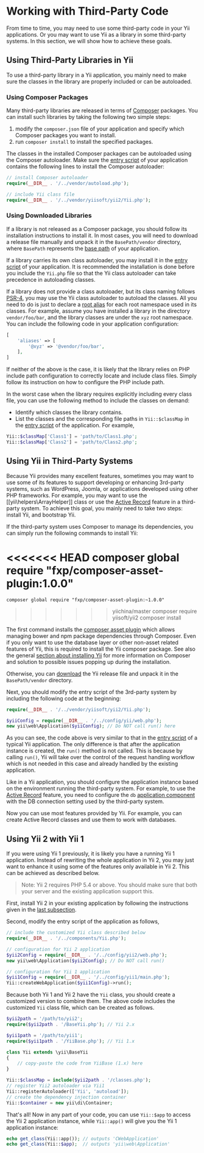 Working with Third-Party Code
=============================

From time to time, you may need to use some third-party code in your Yii applications. Or you may want to
use Yii as a library in some third-party systems. In this section, we will show how to achieve these goals.


Using Third-Party Libraries in Yii <span id="using-libs-in-yii"></span>
----------------------------------

To use a third-party library in a Yii application, you mainly need to make sure the classes in the library
are properly included or can be autoloaded.

### Using Composer Packages <span id="using-composer-packages"></span>

Many third-party libraries are released in terms of [Composer](https://getcomposer.org/) packages.
You can install such libraries by taking the following two simple steps:

1. modify the `composer.json` file of your application and specify which Composer packages you want to install.
2. run `composer install` to install the specified packages.

The classes in the installed Composer packages can be autoloaded using the Composer autoloader. Make sure
the [entry script](structure-entry-scripts.md) of your application contains the following lines to install
the Composer autoloader:

```php
// install Composer autoloader
require(__DIR__ . '/../vendor/autoload.php');

// include Yii class file
require(__DIR__ . '/../vendor/yiisoft/yii2/Yii.php');
```

### Using Downloaded Libraries <span id="using-downloaded-libs"></span>

If a library is not released as a Composer package, you should follow its installation instructions to install it.
In most cases, you will need to download a release file manually and unpack it in the `BasePath/vendor` directory,
where `BasePath` represents the [base path](structure-applications.md#basePath) of your application.

If a library carries its own class autoloader, you may install it in the [entry script](structure-entry-scripts.md)
of your application. It is recommended the installation is done before you include the `Yii.php` file so that
the Yii class autoloader can take precedence in autoloading classes.

If a library does not provide a class autoloader, but its class naming follows [PSR-4](http://www.php-fig.org/psr/psr-4/),
you may use the Yii class autoloader to autoload the classes. All you need to do is just to declare a
[root alias](concept-aliases.md#defining-aliases) for each root namespace used in its classes. For example,
assume you have installed a library in the directory `vendor/foo/bar`, and the library classes are under
the `xyz` root namespace. You can include the following code in your application configuration:

```php
[
    'aliases' => [
        '@xyz' => '@vendor/foo/bar',
    ],
]
```

If neither of the above is the case, it is likely that the library relies on PHP include path configuration to
correctly locate and include class files. Simply follow its instruction on how to configure the PHP include path.

In the worst case when the library requires explicitly including every class file, you can use the following method
to include the classes on demand:

* Identify which classes the library contains.
* List the classes and the corresponding file paths in `Yii::$classMap` in the [entry script](structure-entry-scripts.md)
  of the application. For example,
```php
Yii::$classMap['Class1'] = 'path/to/Class1.php';
Yii::$classMap['Class2'] = 'path/to/Class2.php';
```


Using Yii in Third-Party Systems <span id="using-yii-in-others"></span>
--------------------------------

Because Yii provides many excellent features, sometimes you may want to use some of its features to support
developing or enhancing 3rd-party systems, such as WordPress, Joomla, or applications developed using other PHP
frameworks. For example, you may want to use the [[yii\helpers\ArrayHelper]] class or use the
[Active Record](db-active-record.md) feature in a third-party system. To achieve this goal, you mainly need to
take two steps: install Yii, and bootstrap Yii.

If the third-party system uses Composer to manage its dependencies, you can simply run the following commands
to install Yii:

<<<<<<< HEAD
    composer global require "fxp/composer-asset-plugin:1.0.0"
=======
    composer global require "fxp/composer-asset-plugin:~1.0.0"
>>>>>>> yiichina/master
    composer require yiisoft/yii2
    composer install

The first command installs the [composer asset plugin](https://github.com/francoispluchino/composer-asset-plugin/)
which allows managing bower and npm package dependencies through Composer. Even if you only want to use the database
layer or other non-asset related features of Yii, this is required to install the Yii composer package.
See also the general [section about installing Yii](start-installation.md#installing-via-composer) for more information
on Composer and solution to possible issues popping up during the installation.

Otherwise, you can [download](http://www.yiiframework.com/download/) the Yii release file and unpack it in
the `BasePath/vendor` directory.

Next, you should modify the entry script of the 3rd-party system by including the following code at the beginning:

```php
require(__DIR__ . '/../vendor/yiisoft/yii2/Yii.php');

$yiiConfig = require(__DIR__ . '/../config/yii/web.php');
new yii\web\Application($yiiConfig); // Do NOT call run() here
```

As you can see, the code above is very similar to that in the [entry script](structure-entry-scripts.md) of
a typical Yii application. The only difference is that after the application instance is created, the `run()` method
is not called. This is because by calling `run()`, Yii will take over the control of the request handling workflow
which is not needed in this case and already handled by the existing application.

Like in a Yii application, you should configure the application instance based on the environment running
the third-party system. For example, to use the [Active Record](db-active-record.md) feature, you need to configure
the `db` [application component](structure-application-components.md) with the DB connection setting used by the third-party system.

Now you can use most features provided by Yii. For example, you can create Active Record classes and use them
to work with databases.


Using Yii 2 with Yii 1 <span id="using-both-yii2-yii1"></span>
----------------------

If you were using Yii 1 previously, it is likely you have a running Yii 1 application. Instead of rewriting
the whole application in Yii 2, you may just want to enhance it using some of the features only available in Yii 2.
This can be achieved as described below.

> Note: Yii 2 requires PHP 5.4 or above. You should make sure that both your server and the existing application
> support this.

First, install Yii 2 in your existing application by following the instructions given in the [last subsection](#using-yii-in-others).

Second, modify the entry script of the application as follows,

```php
// include the customized Yii class described below
require(__DIR__ . '/../components/Yii.php');

// configuration for Yii 2 application
$yii2Config = require(__DIR__ . '/../config/yii2/web.php');
new yii\web\Application($yii2Config); // Do NOT call run()

// configuration for Yii 1 application
$yii1Config = require(__DIR__ . '/../config/yii1/main.php');
Yii::createWebApplication($yii1Config)->run();
```

Because both Yii 1 and Yii 2 have the `Yii` class, you should create a customized version to combine them.
The above code includes the customized `Yii` class file, which can be created as follows.

```php
$yii2path = '/path/to/yii2';
require($yii2path . '/BaseYii.php'); // Yii 2.x

$yii1path = '/path/to/yii1';
require($yii1path . '/YiiBase.php'); // Yii 1.x

class Yii extends \yii\BaseYii
{
    // copy-paste the code from YiiBase (1.x) here
}

Yii::$classMap = include($yii2path . '/classes.php');
// register Yii2 autoloader via Yii1
Yii::registerAutoloader(['Yii', 'autoload']);
// create the dependency injection container
Yii::$container = new yii\di\Container;
```

That's all! Now in any part of your code, you can use `Yii::$app` to access the Yii 2 application instance, while
`Yii::app()` will give you the Yii 1 application instance:

```php
echo get_class(Yii::app()); // outputs 'CWebApplication'
echo get_class(Yii::$app);  // outputs 'yii\web\Application'
```
